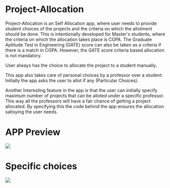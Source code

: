 # Project-Allocation

Project-Allocation is an Self Allocation app, where user needs to provide student choices of the projects and the criteria on which the allotment should be done. This is intentionally developed for Master's students, where the criteria on which the allocation takes place is CGPA. The Graduate Aptitude Test in Engineering (GATE) score can also be taken as a criteria if there is a match in CGPA. However, the GATE score criteria based allocation is not mandatory. 

User always has the choice to allocate the project to a student manually.

This app also takes care of personal choices by a professor over a student. Initially the app asks the user to allot if any (Particular Choices).  

Another Interesting feature in the app is that the user can initially specify maximum number of projects that can be alloted under a specific professor. This way all the professors will have a fair chance of getting a project allocated. By specifying this the code behind the app ensures the allocation satisying the user needs.


# APP Preview



![](Images/Project%20Allocation.png)

# Specific choices

![](https://github.com/vasi786/ProjectAllocation-SourceCode/blob/master/Images/projectallocation.png)

